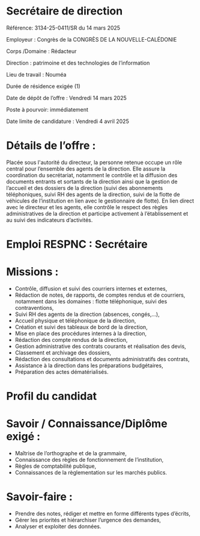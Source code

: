 # Secrétaire de direction

Référence: 3134-25-0411/SR du 14 mars 2025

Employeur : Congrès de la CONGRÈS DE LA NOUVELLE-CALÉDONIE

Corps /Domaine : Rédacteur

Direction : patrimoine et des technologies de l’information

Lieu de travail : Nouméa

Durée de résidence exigée (1)

Date de dépôt de l’offre : Vendredi 14 mars 2025

Poste à pourvoir: immédiatement

Date limite de candidature : Vendredi 4 avril 2025

# Détails de l’offre :

Placée sous l'autorité du directeur, la personne retenue occupe un rôle central pour l’ensemble des agents de la direction. Elle assure la coordination du secrétariat, notamment le contrôle et la diffusion des documents entrants et sortants de la direction ainsi que la gestion de l’accueil et des dossiers de la direction (suivi des abonnements téléphoniques, suivi RH des agents de la direction, suivi de la flotte de véhicules de l’institution en lien avec le gestionnaire de flotte). En lien direct avec le directeur et les agents, elle contrôle le respect des règles administratives de la direction et participe activement à l’établissement et au suivi des indicateurs d’activités.

# Emploi RESPNC : Secrétaire

# Missions :

- Contrôle, diffusion et suivi des courriers internes et externes,
- Rédaction de notes, de rapports, de comptes rendus et de courriers, notamment dans les domaines : flotte téléphonique, suivi des contraventions,
- Suivi RH des agents de la direction (absences, congés,…),
- Accueil physique et téléphonique de la direction,
- Création et suivi des tableaux de bord de la direction,
- Mise en place des procédures internes à la direction,
- Rédaction des compte rendus de la direction,
- Gestion administrative des contrats courants et réalisation des devis,
- Classement et archivage des dossiers,
- Rédaction des consultations et documents administratifs des contrats,
- Assistance à la direction dans les préparations budgétaires,
- Préparation des actes dématérialisés.

# Profil du candidat

# Savoir / Connaissance/Diplôme exigé :

- Maîtrise de l’orthographe et de la grammaire,
- Connaissance des règles de fonctionnement de l’institution,
- Règles de comptabilité publique,
- Connaissances de la règlementation sur les marchés publics.

# Savoir-faire :

- Prendre des notes, rédiger et mettre en forme différents types d’écrits,
- Gérer les priorités et hiérarchiser l’urgence des demandes,
- Analyser et exploiter des données.